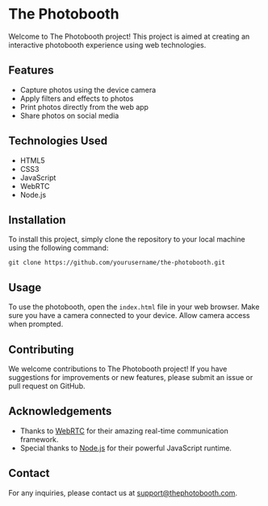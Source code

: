 # The Photobooth

Welcome to The Photobooth project! This project is aimed at creating an interactive photobooth experience using web technologies.

## Features

- Capture photos using the device camera
- Apply filters and effects to photos
- Print photos directly from the web app
- Share photos on social media

## Technologies Used

- HTML5
- CSS3
- JavaScript
- WebRTC
- Node.js

## Installation

To install this project, simply clone the repository to your local machine using the following command:

```
git clone https://github.com/yourusername/the-photobooth.git
```

## Usage

To use the photobooth, open the `index.html` file in your web browser. Make sure you have a camera connected to your device. Allow camera access when prompted.

## Contributing

We welcome contributions to The Photobooth project! If you have suggestions for improvements or new features, please submit an issue or pull request on GitHub.

## Acknowledgements

- Thanks to [WebRTC](https://webrtc.org/) for their amazing real-time communication framework.
- Special thanks to [Node.js](https://nodejs.org/) for their powerful JavaScript runtime.

## Contact

For any inquiries, please contact us at support@thephotobooth.com.

